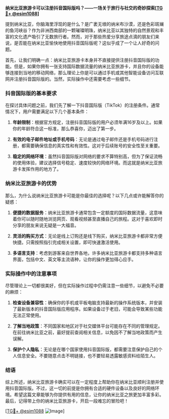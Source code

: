 **纳米比亚旅游卡可以注册抖音国际版吗？——一场关于旅行与社交的奇妙探索[[TG💪+ @esim1088](https://t.me/s/esim1088)]**

提到纳米比亚，你脑海里浮现的是什么？是广袤无垠的纳米布沙漠，还是色彩斑斓的鱼河峡谷？作为非洲西南部的一颗璀璨明珠，纳米比亚以其独特的自然景观和丰富的文化遗产吸引了无数旅行者。然而，对于那些热爱分享旅途点滴的朋友们来说，是否能在纳米比亚愉快地使用抖音国际版呢？这似乎成了一个让人好奇的问题。

首先，让我们明确一点：纳米比亚旅游卡本身并不直接提供注册抖音国际版的功能。但是，如果你拥有一张支持国际数据流量的纳米比亚旅游卡，并且你的设备能够连接到当地的移动网络，那么理论上你是可以通过手机或其他智能设备访问互联网并注册抖音国际版的。当然，实际操作中还需要考虑一些细节。

### 抖音国际版的基本要求

在探讨具体问题之前，我们先了解一下抖音国际版（TikTok）的注册条件。通常情况下，用户需要满足以下几个基本条件：

1. **年龄限制**：根据官方规定，注册抖音国际版的用户必须年满16岁及以上。如果你的年龄符合这一标准，那么恭喜你，迈出了第一步。
   
2. **有效的电子邮件地址或手机号码**：无论是通过电子邮件还是手机号码进行注册，都需要确保信息的真实性和有效性。这对于后续账号的安全性至关重要。

3. **稳定的网络环境**：虽然抖音国际版对网络的要求不算特别高，但为了保证流畅的使用体验，建议选择信号稳定、速度较快的网络环境。而这就是纳米比亚旅游卡发挥作用的地方了。

### 纳米比亚旅游卡的优势

那么，为什么说纳米比亚旅游卡可能是你最佳的选择呢？以下几点或许能解答你的疑惑：

1. **便捷的数据服务**：纳米比亚旅游卡通常包含一定额度的国际数据流量，这意味着你可以随时随地浏览网页、观看视频甚至直播自己的旅程。这对于喜欢即时分享的朋友来说无疑是一大福音。

2. **灵活的购买方式**：无论是线上订购还是线下购买，纳米比亚旅游卡都非常方便快捷。只需按照指引完成相关设置，即可快速激活使用。

3. **多语言支持**：考虑到游客来自世界各地，许多纳米比亚旅游卡都支持多种语言界面，包括中文、英文等主流语种，让你的操作更加得心应手。

### 实际操作中的注意事项

尽管理论上一切都很美好，但在实际操作过程中仍需注意一些细节，以避免不必要的麻烦：

1. **检查设备兼容性**：确保你的手机或平板电脑支持最新的操作系统版本，并安装了最新版本的抖音国际版应用程序。如果设备过于老旧，可能会导致某些功能无法正常使用。

2. **了解当地政策**：不同国家和地区对于社交媒体平台可能存在不同的管理规定。在前往纳米比亚之前，最好提前查阅相关信息，以免因不了解当地政策而产生误解。

3. **保护个人隐私**：无论是在哪个国家使用抖音国际版，都需要注意保护自己的个人信息安全。不要随意点击不明链接，也不要轻易透露敏感资料给陌生人。

### 结语

综上所述，纳米比亚旅游卡确实可以在一定程度上帮助你在纳米比亚顺利注册并使用抖音国际版。不过，这一切的前提是你拥有合适的硬件设备以及良好的网络环境。希望这篇文章能够为你提供有用的信息，让你的纳米比亚之旅更加丰富多彩。最后，记得带上你的纳米比亚旅游卡，开启一段难忘的冒险吧！

[[TG💪+ @esim1088](https://t.me/s/esim1088) ![Image](https://i.postimg.cc/4NQfJmqS/Snipaste-2025-05-13-00-14-12.png)]